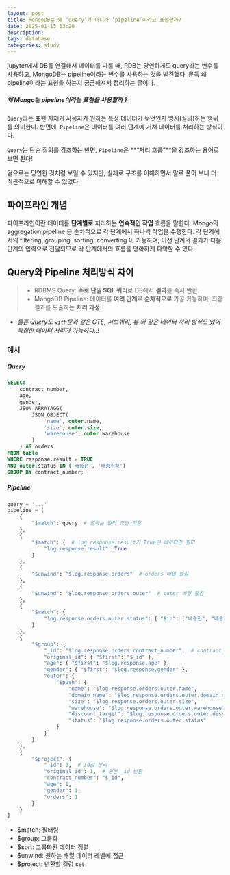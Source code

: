 ```yaml
---
layout: post
title: MongoDB는 왜 ‘query’가 아니라 ‘pipeline’이라고 표현할까?
date: 2025-01-13 13:20
description:
tags: database
categories: study
---
```


jupyter에서 DB를 연결해서 데이터를 다룰 때, RDB는 당연하게도 query라는 변수를 사용하고,
MongoDB는 pipeline이라는 변수를 사용하는 것을 발견했다.
문득 왜 pipeline이라는 표현을 하는지 궁금해져서 정리하는 글이다.

##### 왜 Mongo는 pipeline이라는 표현을 사용할까 ?

`Query`라는 표현 자체가 사용자가 원하는 특정 데이터가 무엇인지 명시(질의)하는 행위를 의미한다.
반면에, `Pipeline`은 데이터를 여러 단계에 거쳐 데이터를 처리하는 방식이다.

`Query`는 단순 질의를 강조하는 반면, `Pipeline`은 **“처리 흐름”**을 강조하는 용어로 보면 된다!

겉으로는 당연한 것처럼 보일 수 있지만,
실제로 구조를 이해하면서 말로 풀어 보니 더 직관적으로 이해할 수 있었다.

## 파이프라인 개념

파이프라인이란 데이터를 **단계별로** 처리하는 **연속적인 작업** 흐름을 말한다. Mongo의 aggregation pipeline 은 순차적으로 각 단계에서 하나씩 작업을 수행한다.
각 단계에서의 filtering, grouping, sorting, converting 이 가능하며,
이전 단계의 결과가 다음 단계의 입력으로 전달되므로 각 단계에서의 흐름을 명확하게 파악할 수 있다.

## Query와 Pipeline 처리방식 차이

> - RDBMS Query: **주로 단일 SQL 쿼리**로 DB에서 **결과**를 즉시 반환.
> - MongoDB Pipeline: 데이터를 **여러 단계**로 **순차적으로** 가공 가능하며, 최종 결과를 도출하는 **처리 과정**.

- _물론 Query도 `with`문과 같은 CTE, 서브쿼리, 뷰 와 같은 데이터 처리 방식도 있어 복잡한 데이터 처리가 가능하다..!_

### 예시

##### Query

```sql
SELECT
    contract_number,
    age,
    gender,
    JSON_ARRAYAGG(
        JSON_OBJECT(
            'name', outer.name,
            'size', outer.size,
            'warehouse', outer.warehouse
        )
    ) AS orders
FROM table
WHERE response.result = TRUE
AND outer.status IN ('배송전', '배송취하')
GROUP BY contract_number;
```

##### Pipeline

```python
query = '...'
pipeline = [
    {
        "$match": query  # 원하는 필터 조건 적용
    },
    {
        "$match": {  # log.response.result가 True인 데이터만 필터
            "log.response.result": True
        }
    },
    {
        "$unwind": "$log.response.orders"  # orders 배열 펼침
    },
    {
        "$unwind": "$log.response.orders.outer"  # outer 배열 펼침
    },
    {
        "$match": {
            "log.response.orders.outer.status": { "$in": ["배송전", "배송취하"] }
        }
    },
    {
        "$group": {
            "_id": "$log.response.orders.contract_number",  # contract_number로 그룹화
            "original_id": { "$first": "$_id" },
            "age": { "$first": "$log.response.age" },
            "gender": { "$first": "$log.response.gender" },
            "outer": {
                "$push": {
                    "name": "$log.response.orders.outer.name",
                    "domain_name": "$log.response.orders.outer.domain_name",
                    "size": "$log.response.orders.outer.size",
                    "warehouse": "$log.response.orders.outer.warehouse",
                    "discount_target": "$log.response.orders.outer.discount_target",
                    "status": "$log.response.orders.outer.status"
                }
            }
        }
    },
    {
        "$project": {
            "_id": 0,  # id값 분리
            "original_id": 1,  # 원본 _id 반환
            "contract_number": "$_id",
            "age": 1,
            "gender": 1,
            "orders": 1
        }
    }
]
```

- $match: 필터링
- $group: 그룹화
- $sort: 그룹화된 데이터 정렬
- $unwind: 원하는 배열 데이터 레벨에 접근
- $project: 반환할 컬럼 set

